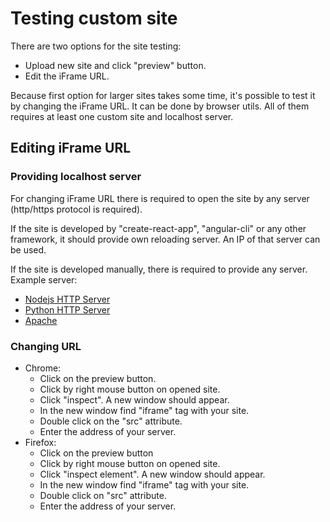 # Testing custom site
There are two options for the site testing:
* Upload new site and click "preview" button.
* Edit the iFrame URL.

Because first option for larger sites takes some time, it's possible to test it by changing the iFrame URL. 
It can be done by browser utils. All of them requires at least one custom site and localhost server. 

## Editing iFrame URL
### Providing localhost server
For changing iFrame URL there is required to open the site by any server (http/https protocol is required).

If the site is developed by "create-react-app", "angular-cli" or any other framework, it should provide own reloading server.
An IP of that server can be used.

If the site is developed manually, there is required to provide any server. Example server:
 * [Nodejs HTTP Server](https://www.npmjs.com/package/http-server)
 * [Python HTTP Server](https://docs.python.org/2/library/simplehttpserver.html)
 * [Apache](https://httpd.apache.org/)

### Changing URL
* Chrome:
    * Click on the preview button.
    * Click by right mouse button on opened site.
    * Click "inspect". A new window should appear.
    * In the new window find "iframe" tag with your site.
    * Double click on the "src" attribute.
    * Enter the address of your server. 
* Firefox:
    * Click on the preview button
    * Click by right mouse button on opened site.
    * Click "inspect element". A new window should appear.
    * In the new window find "iframe" tag with your site.
    * Double click on "src" attribute.
    * Enter the address of your server. 
